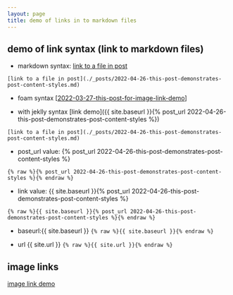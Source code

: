 ```yaml
---
layout: page
title: demo of links in to markdown files 
---
```

## demo of link syntax (link to markdown files)

- markdown syntax: [link to a file in post](./_posts/2022-04-26-this-post-demonstrates-post-content-styles.md)

`[link to a file in post](./_posts/2022-04-26-this-post-demonstrates-post-content-styles.md)`

- foam syntax [[2022-03-27-this-post-for-image-link-demo]]

[//begin]: # "Autogenerated link references for markdown compatibility"
[2022-03-27-this-post-for-image-link-demo]: _posts/2022-03-27-this-post-for-image-link-demo "demo a image as summary"
[//end]: # "Autogenerated link references"

- with jeklly syntax [link demo]({{ site.baseurl }}{% post_url 2022-04-26-this-post-demonstrates-post-content-styles %})

`[link to a file in post](./_posts/2022-04-26-this-post-demonstrates-post-content-styles.md)`

- post_url value: {% post_url 2022-04-26-this-post-demonstrates-post-content-styles %}

`{% raw %}{% post_url 2022-04-26-this-post-demonstrates-post-content-styles %}{% endraw %}`

- link value: {{ site.baseurl }}{% post_url 2022-04-26-this-post-demonstrates-post-content-styles %}

 `{% raw %}{{ site.baseurl }}{% post_url 2022-04-26-this-post-demonstrates-post-content-styles %}{% endraw %}`

- baseurl:{{ site.baseurl }}   `{% raw %}{{ site.baseurl }}{% endraw %}`

- url {{ site.url }} `{% raw %}{{ site.url }}{% endraw %}`

## image links

[image link demo](./_posts/2022-03-27-this-post-for-image-link-demo.md)

